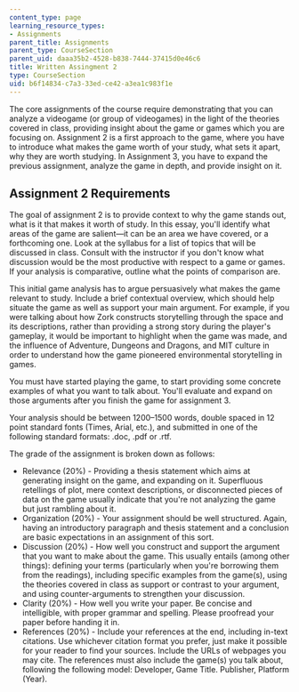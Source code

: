 ```yaml
---
content_type: page
learning_resource_types:
- Assignments
parent_title: Assignments
parent_type: CourseSection
parent_uid: daaa35b2-4528-b838-7444-37415d0e46c6
title: Written Assingment 2
type: CourseSection
uid: b6f14834-c7a3-33ed-ce42-a3ea1c983f1e
---
```


The core assignments of the course require demonstrating that you can analyze a videogame (or group of videogames) in the light of the theories covered in class, providing insight about the game or games which you are focusing on. Assignment 2 is a first approach to the game, where you have to introduce what makes the game worth of your study, what sets it apart, why they are worth studying. In Assignment 3, you have to expand the previous assignment, analyze the game in depth, and provide insight on it.

Assignment 2 Requirements
-------------------------

The goal of assignment 2 is to provide context to why the game stands out, what is it that makes it worth of study. In this essay, you'll identify what areas of the game are salient—it can be an area we have covered, or a forthcoming one. Look at the syllabus for a list of topics that will be discussed in class. Consult with the instructor if you don't know what discussion would be the most productive with respect to a game or games. If your analysis is comparative, outline what the points of comparison are.

This initial game analysis has to argue persuasively what makes the game relevant to study. Include a brief contextual overview, which should help situate the game as well as support your main argument. For example, if you were talking about how Zork constructs storytelling through the space and its descriptions, rather than providing a strong story during the player's gameplay, it would be important to highlight when the game was made, and the influence of Adventure, Dungeons and Dragons, and MIT culture in order to understand how the game pioneered environmental storytelling in games.

You must have started playing the game, to start providing some concrete examples of what you want to talk about. You'll evaluate and expand on those arguments after you finish the game for assignment 3.

Your analysis should be between 1200–1500 words, double spaced in 12 point standard fonts (Times, Arial, etc.), and submitted in one of the following standard formats: .doc, .pdf or .rtf.

The grade of the assignment is broken down as follows:

*   Relevance (20%) - Providing a thesis statement which aims at generating insight on the game, and expanding on it. Superfluous retellings of plot, mere context descriptions, or disconnected pieces of data on the game usually indicate that you're not analyzing the game but just rambling about it.
*   Organization (20%) - Your assignment should be well structured. Again, having an introductory paragraph and thesis statement and a conclusion are basic expectations in an assignment of this sort.
*   Discussion (20%) - How well you construct and support the argument that you want to make about the game. This usually entails (among other things): defining your terms (particularly when you're borrowing them from the readings), including specific examples from the game(s), using the theories covered in class as support or contrast to your argument, and using counter-arguments to strengthen your discussion.
*   Clarity (20%) - How well you write your paper. Be concise and intelligible, with proper grammar and spelling. Please proofread your paper before handing it in.
*   References (20%) - Include your references at the end, including in-text citations. Use whichever citation format you prefer, just make it possible for your reader to find your sources. Include the URLs of webpages you may cite. The references must also include the game(s) you talk about, following the following model: Developer, Game Title. Publisher, Platform (Year).